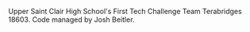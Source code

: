 Upper Saint Clair High School's First Tech Challenge Team Terabridges 18603.
Code managed by Josh Beitler.
